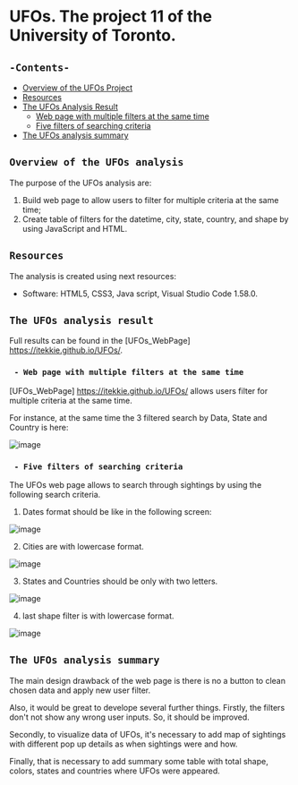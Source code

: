 # UFOs. The project 11 of the University of Toronto.

## `-Contents-`	
	
- [Overview of the UFOs Project](#overview-of-the-UFOs-analysis)	
- [Resources](#resources)	
- [The UFOs Analysis Result](#the-UFOs-analysis-result)	
  - [Web page with multiple filters at the same time](#Web-page-with-multiple-filters-at-the-same-time)	
  - [Five filters of searching criteria](#Five-filters-of-searching-criteria)
- [The UFOs analysis summary](#the-UFOs-analysis-summary)	
	
## `Overview of the UFOs analysis`	
	
The purpose of the UFOs analysis are: 	
1.  Build web page to allow users to filter for multiple criteria at the same time; 
2.  Create table of filters for the datetime, city, state, country, and shape by using JavaScript and HTML.

## `Resources`	
The analysis is created using next resources:		
  - Software: HTML5, CSS3, Java script, Visual Studio Code 1.58.0.	
## `The UFOs analysis result`	
	
Full results can be found in the [UFOs_WebPage] https://itekkie.github.io/UFOs/.

### ` - Web page with multiple filters at the same time`	

[UFOs_WebPage] https://itekkie.github.io/UFOs/ allows users filter for multiple criteria at the same time.

For instance, at the same time the 3 filtered search by Data, State and Country is here:

![image](https://user-images.githubusercontent.com/68247343/133020929-e9d16205-784a-4eaf-8ae8-f46ac4e7ab63.png)

### ` - Five filters of searching criteria`	

The UFOs web page allows to search through sightings by using the following search criteria. 

1. Dates format should be like in the following screen: 

![image](https://user-images.githubusercontent.com/68247343/133020974-cfec3ef2-e0b8-4dfc-a9f6-68d656b48085.png)

2. Cities are with lowercase format.

![image](https://user-images.githubusercontent.com/68247343/133020993-22b184b3-3027-4176-ba6b-68818f317ae4.png)

3. States and Countries should be only with two letters.

![image](https://user-images.githubusercontent.com/68247343/133021008-f06c7271-b00a-4ea6-bf84-7919d6643be6.png)

4. last shape filter is with lowercase format.

![image](https://user-images.githubusercontent.com/68247343/133021017-0a8ea621-7176-4623-a727-00df1642ed73.png)

## `The UFOs analysis summary`	

The main design drawback of the web page is there is no a button to clean chosen data and apply new user filter. 

Also, it would be great to develope several further things.
Firstly, the filters don't not show any wrong user inputs. So, it should be improved. 

Secondly, to visualize data of UFOs, it's necessary to add map of sightings with different pop up details as when sightings were and how.

Finally, that is necessary to add summary some table with total shape, colors, states and countries where UFOs were appeared.
